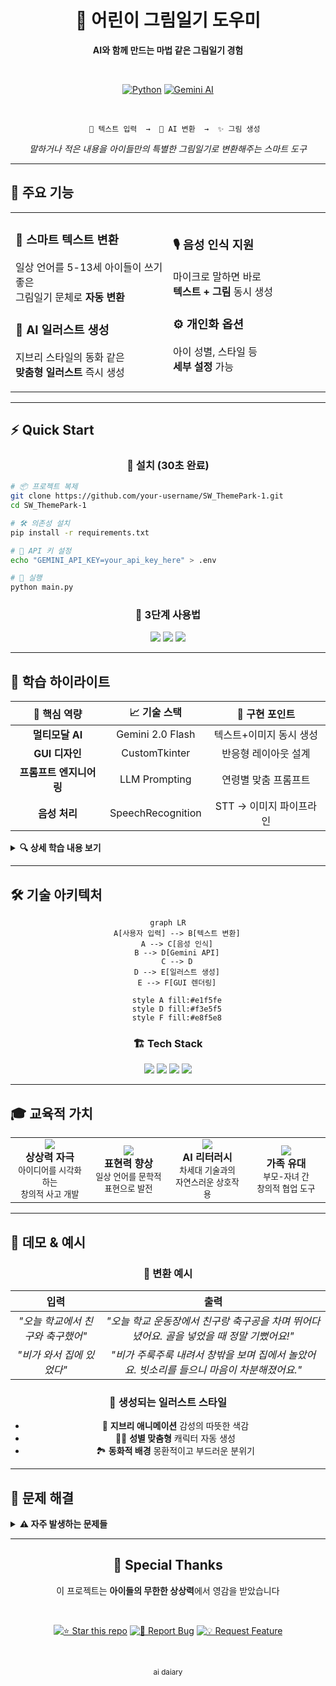 <div align="center">

# 🌟 어린이 그림일기 도우미

**AI와 함께 만드는 마법 같은 그림일기 경험**

<br>

[![Python](https://img.shields.io/badge/Python-3.11.12-3776AB?style=flat-square&logo=python&logoColor=white)](https://python.org)
[![Gemini AI](https://img.shields.io/badge/Gemini_2.0-4285F4?style=flat-square&logo=google&logoColor=white)](https://ai.google.dev)

<br>

```
   🎨 텍스트 입력  →  🤖 AI 변환  →  ✨ 그림 생성
```

*말하거나 적은 내용을 아이들만의 특별한 그림일기로 변환해주는 스마트 도구*

</div>

---

## 🚀 **주요 기능**

<table>
<tr>
<td width="50%">

### 📝 **스마트 텍스트 변환**
일상 언어를 5-13세 아이들이 쓰기 좋은  
그림일기 문체로 **자동 변환**

### 🎨 **AI 일러스트 생성**  
지브리 스타일의 동화 같은  
**맞춤형 일러스트** 즉시 생성

</td>
<td width="50%">

### 🎙️ **음성 인식 지원**
마이크로 말하면 바로  
**텍스트 + 그림** 동시 생성

### ⚙️ **개인화 옵션**
아이 성별, 스타일 등  
**세부 설정** 가능

</td>
</tr>
</table>

---

## ⚡ **Quick Start**

<div align="center">

### 🔧 **설치 (30초 완료)**

</div>

```bash
# 📦 프로젝트 복제
git clone https://github.com/your-username/SW_ThemePark-1.git
cd SW_ThemePark-1

# 🛠️ 의존성 설치
pip install -r requirements.txt

# 🔑 API 키 설정
echo "GEMINI_API_KEY=your_api_key_here" > .env

# 🚀 실행
python main.py
```

<div align="center">

### 🎯 **3단계 사용법**

<img src="https://img.shields.io/badge/1-텍스트_입력-4CAF50?style=for-the-badge" />
<img src="https://img.shields.io/badge/2-AI_변환-2196F3?style=for-the-badge" />
<img src="https://img.shields.io/badge/3-그림_완성-FF9800?style=for-the-badge" />

</div>

---

## 🧠 **학습 하이라이트**

<div align="center">

| 🎯 **핵심 역량** | 📈 **기술 스택** | 🔬 **구현 포인트** |
|:---:|:---:|:---:|
| **멀티모달 AI** | Gemini 2.0 Flash | 텍스트+이미지 동시 생성 |
| **GUI 디자인** | CustomTkinter | 반응형 레이아웃 설계 |
| **프롬프트 엔지니어링** | LLM Prompting | 연령별 맞춤 프롬프트 |
| **음성 처리** | SpeechRecognition | STT → 이미지 파이프라인 |

</div>

<details>
<summary><b>🔍 상세 학습 내용 보기</b></summary>

<br>

**🤖 AI 통합 개발**
- Gemini API의 멀티모달 응답 처리 로직 구현
- 실시간 텍스트-이미지 생성 파이프라인 구축

**🎨 사용자 경험 설계**  
- 어린이 친화적 UI/UX 패턴 연구 및 적용
- 색상 심리학을 활용한 인터페이스 디자인

**⚡ 성능 최적화**
- 이미지 바이트 스트림 효율적 처리
- GUI 스레드 블로킹 방지 비동기 패턴

</details>

---

## 🛠️ **기술 아키텍처**

<div align="center">

```mermaid
graph LR
    A[사용자 입력] --> B[텍스트 변환]
    A --> C[음성 인식]
    B --> D[Gemini API]
    C --> D
    D --> E[일러스트 생성]
    E --> F[GUI 렌더링]
    
    style A fill:#e1f5fe
    style D fill:#f3e5f5
    style F fill:#e8f5e8
```

</div>

<div align="center">

### 🏗️ **Tech Stack**

<img src="https://img.shields.io/badge/Frontend-CustomTkinter-00C4B4?style=flat-square&logo=tkinter" />
<img src="https://img.shields.io/badge/AI-Gemini_API-4285F4?style=flat-square&logo=google" />
<img src="https://img.shields.io/badge/Speech-SpeechRecognition-FF6B6B?style=flat-square&logo=microphone" />
<img src="https://img.shields.io/badge/Image-Pillow-FFD43B?style=flat-square&logo=python" />

</div>

---

## 🎓 **교육적 가치**

<table>
<tr>
<td align="center" width="25%">
<img src="https://img.shields.io/badge/창의력-💡-brightgreen?style=for-the-badge" /><br>
<b>상상력 자극</b><br>
<small>아이디어를 시각화하는<br>창의적 사고 개발</small>
</td>
<td align="center" width="25%">
<img src="https://img.shields.io/badge/언어력-📚-blue?style=for-the-badge" /><br>
<b>표현력 향상</b><br>
<small>일상 언어를 문학적<br>표현으로 발전</small>
</td>
<td align="center" width="25%">
<img src="https://img.shields.io/badge/기술_친화-🤖-purple?style=for-the-badge" /><br>
<b>AI 리터러시</b><br>
<small>차세대 기술과의<br>자연스러운 상호작용</small>
</td>
<td align="center" width="25%">
<img src="https://img.shields.io/badge/소통-👨‍👩‍👧‍👦-orange?style=for-the-badge" /><br>
<b>가족 유대</b><br>
<small>부모-자녀 간<br>창의적 협업 도구</small>
</td>
</tr>
</table>

---

## 🎪 **데모 & 예시**

<div align="center">

### 📸 **변환 예시**

| **입력** | **출력** |
|:---:|:---:|
| *"오늘 학교에서 친구와 축구했어"* | *"오늘 학교 운동장에서 친구랑 축구공을 차며 뛰어다녔어요. 골을 넣었을 때 정말 기뻤어요!"* |
| *"비가 와서 집에 있었다"* | *"비가 주룩주룩 내려서 창밖을 보며 집에서 놀았어요. 빗소리를 들으니 마음이 차분해졌어요."* |

### 🎨 **생성되는 일러스트 스타일**
- 🌈 **지브리 애니메이션** 감성의 따뜻한 색감
- 👦👧 **성별 맞춤형** 캐릭터 자동 생성  
- 🏞️ **동화적 배경** 몽환적이고 부드러운 분위기

</div>

---

## 🔧 **문제 해결**

<details>
<summary><b>⚠️ 자주 발생하는 문제들</b></summary>

<br>

**🔴 PyAudio 설치 실패 (Windows)**
```bash
pip install pipwin
pipwin install pyaudio
```

**🔴 API 키 인식 오류**
- `.env` 파일이 프로젝트 루트에 있는지 확인
- API 키가 `AIza...`로 시작하는지 확인

**🔴 음성 인식 실패**
- 마이크 권한 확인
- 조용한 환경에서 명확한 발음으로 테스트

</details>

---


<div align="center">

## 💝 **Special Thanks**

이 프로젝트는 **아이들의 무한한 상상력**에서 영감을 받았습니다

<br>

[![⭐ Star this repo](https://img.shields.io/badge/⭐-Star_this_repo-yellow?style=for-the-badge)](.)
[![🐛 Report Bug](https://img.shields.io/badge/🐛-Report_Bug-red?style=for-the-badge)](../../issues)
[![💡 Request Feature](https://img.shields.io/badge/💡-Request_Feature-brightgreen?style=for-the-badge)](../../issues)

<br>


<sub>ai daiary</sub>

</div>
